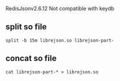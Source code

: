 RedisJsonv2.6.12
Not compatible with keydb

## split so file
```
split -b 15m librejson.so librejson-part-
```

## concat so file
```
cat librejson-part-* > librejson.so
```
